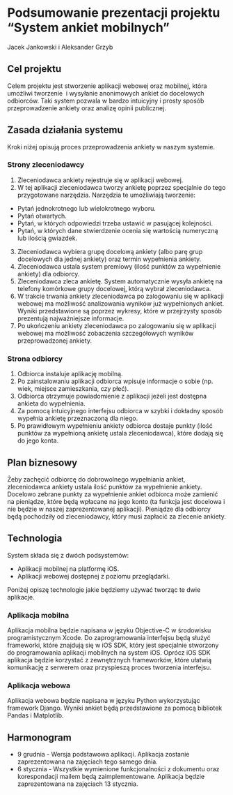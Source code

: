 # Podsumowanie prezentacji projektu “System ankiet mobilnych”
Jacek Jankowski i Aleksander Grzyb

## Cel  projektu
	
Celem projektu jest stworzenie aplikacji webowej oraz mobilnej, która umożliwi tworzenie  i wysyłanie anonimowych ankiet do docelowych odbiorców. Taki system pozwala w bardzo intuicyjny i prosty sposób przeprowadzenie ankiety oraz analizę opinii publicznej.

## Zasada działania systemu

Kroki niżej opisują proces przeprowadzenia ankiety w naszym systemie.

### Strony zleceniodawcy

1. Zleceniodawca ankiety rejestruje się w aplikacji webowej.
2. W tej aplikacji zleceniodawca tworzy ankietę poprzez specjalnie do tego przygotowane narzędzia. Narzędzia te umożliwiają tworzenie:
  * Pytań jednokrotnego lub wielokrotnego wyboru.
  * Pytań otwartych.
  * Pytań, w których odpowiedzi trzeba ustawić w pasującej kolejności.
  * Pytań, w których dane stwierdzenie ocenia się wartością numeryczną lub ilością gwiazdek.
3. Zleceniodawca wybiera grupę docelową ankiety (albo parę grup docelowych dla jednej ankiety) oraz termin wypełnienia ankiety.
4. Zleceniodawca ustala system premiowy (ilość punktów za wypełnienie ankiety) dla odbiorcy.
5. Zleceniodawca zleca ankietę. System automatycznie wysyła ankietę na telefony komórkowe grupy docelowej, którą wybrał zleceniodawca.
6. W trakcie trwania ankiety zleceniodawca po zalogowaniu się w aplikacji webowej ma możliwość analizowania wyników już wypełnionych ankiet. Wyniki przedstawione są poprzez wykresy, które w przejrzysty sposób prezentują najważniejsze informacje.
7. Po ukończeniu ankiety zleceniodawca po zalogowaniu się w aplikacji webowej ma możliwość zobaczenia szczegółowych wyników przeprowadzonej ankiety.

### Strona odbiorcy

1. Odbiorca instaluje aplikację mobilną.
2. Po zainstalowaniu aplikacji odbiorca wpisuje informacje o sobie (np. wiek, miejsce zamieszkania, czy płeć).
3. Odbiorca otrzymuje powiadomienie z aplikacji jeżeli jest dostępna ankieta do wypełnienia.
4. Za pomocą intuicyjnego interfejsu odbiorca w szybki i dokładny sposób wypełnia ankietę przeznaczoną dla niego.
5. Po prawidłowym wypełnieniu ankiety odbiorca dostaje punkty (ilość punktów za wypełnioną ankietę ustala zleceniodawca), które dodają się do jego konta.

## Plan biznesowy

Żeby zachęcić odbiorcę do dobrowolnego wypełniania ankiet, zleceniodawca ankiety ustala ilość punktów za wypełnienie ankiety. Docelowo zebrane punkty za wypełnienie ankiet odbiorca może zamienić na pieniądze, które będą wpłacane na jego konto (ta funkcja jest docelowa i nie będzie w naszej zaprezentowanej aplikacji). Pieniądze dla odbiorcy będą pochodziły od zleceniodawcy, który musi zapłacić za zlecenie ankiety. 

## Technologia

System składa się z dwóch podsystemów:

* Aplikacji mobilnej na platformę iOS.
* Aplikacji webowej dostępnej z poziomu przeglądarki.

Poniżej opiszę technologie jakie będziemy używać tworząc te dwie aplikacje.

### Aplikacja mobilna

Aplikacja mobilna będzie napisana w języku Objective-C w środowisku programistycznym Xcode. Do zaprogramowania interfejsu będą służyć frameworki, które znajdują się w iOS SDK, który jest specjalnie stworzony do programowania aplikacji mobilnych na system iOS. Oprócz iOS SDK aplikacja będzie korzystać z zewnętrznych frameworków, które ułatwią komunikację z serwerem oraz przyspieszą proces tworzenia interfejsu.

### Aplikacja webowa

Aplikacja webowa będzie napisana w języku Python wykorzystując framework Django. Wyniki ankiet będą przedstawione za pomocą bibliotek Pandas i Matplotlib.

## Harmonogram

* 9 grudnia - Wersja podstawowa aplikacji. Aplikacja zostanie zaprezentowana na zajęciach tego samego dnia.
* 6 stycznia - Wszystkie wymienione funkcjonalności z dokumentu oraz korespondacji mailem będą zaimplementowane. Aplikacja będzie zaprezentowana na zajęciach 13 stycznia.

